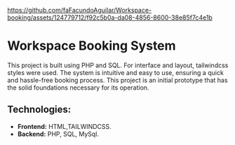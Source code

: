 https://github.com/faFacundoAguilar/Workspace-booking/assets/124779712/f92c5b0a-da08-4856-8600-38e85f7c4e1b
# Workspace Booking System
This project is built using PHP and SQL. For interface and layout, tailwindcss styles were used. The system is intuitive and easy to use, 
ensuring a quick and hassle-free booking process. This project is an initial prototype that has the solid foundations necessary for its operation.
## Technologies:
- **Frontend:** HTML,TAILWINDCSS.
- **Backend:** PHP, SQL, MySql.



